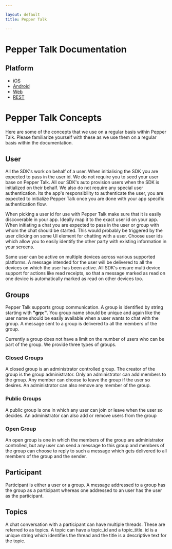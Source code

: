 ```yaml
---

layout: default
title: Pepper Talk

---
```

# Pepper Talk Documentation

## Platform
* [iOS](/ios)
* [Android](/android)
* [Web](/web)
* [REST](/REST)

# Pepper Talk Concepts

Here are some of the concepts that we use on a regular basis within Pepper Talk. Please familiarize yourself with these as we use them on a regular basis within the documentation.

## User

All the SDK's work on behalf of a user. When initialising the SDK you are expected to pass in the user id. We do not require you to seed your user base on Pepper Talk. All our SDK's auto provision users when the SDK is initialized on their behalf. We also do not require any special user authentication. Its the app's responsibility to authenticate the user, you are expected to initialize Pepper Talk once you are done with your app specific authentication flow.

When picking a user id for use with Pepper Talk make sure that it is easily discoverable in your app. Ideally map it to the exact user id on your app. When initiating a chat you are expected to pass in the user or group with whom the chat should be started. This would probably be triggered by the user clicking on some UI element for chatting with a user. Choose user ids which allow you to easily identify the other party with existing information in your screens.

Same user can be active on multiple devices across various supported platforms. A message intended for the user will be delivered to all the devices on which the user has been active. All SDK's ensure multi device support for actions like read receipts, so that a message marked as read on one device is automatically marked as read on other devices too.

## Groups

Pepper Talk supports group communication. A group is identified by string starting with **"grp:"**. You group name should be unique and again like the user name should be easily available when a user wants to chat with the group. A message sent to a group is delivered to all the members of the group.

Currently a group does not have a limit on the number of users who can be part of the group. We provide three types of groups.

### Closed Groups

A closed group is an administrator controlled group. The creator of the group is the group administrator. Only an administrator can add members to the group. Any member can choose to leave the group if the user so desires. An administrator can also remove any member of the group.

### Public Groups

A public group is one in which any user can join or leave when the user so decides. An administrator can also add or remove users from the group

### Open Group

An open group is one in which the members of the group are administrator controlled, but any user can send a message to this group and members of the group can choose to reply to such a message which gets delivered to all members of the group and the sender.

## Participant

Participant is either a user or a group. A message addressed to a group has the group as a participant whereas one addressed to an user has the user as the participant.

## Topics

A chat conversation with a participant can have multiple threads. These are referred to as topics. A topic can have a topic\_id and a topic\_title. id is a unique string which identifies the thread and the title is a descriptive text for the topic.